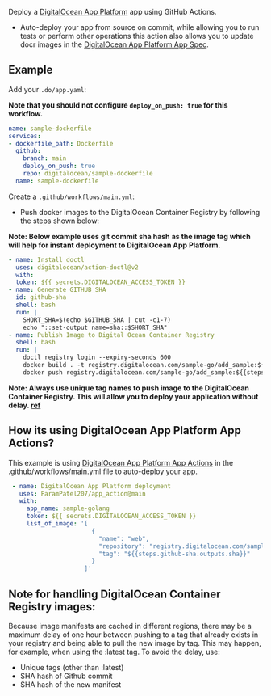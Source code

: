 Deploy a [DigitalOcean App Platform](https://www.digitalocean.com/products/app-platform/) app using GitHub Actions.

 - Auto-deploy your app from source on commit, while allowing you to run tests or perform other operations this action also allows you to update docr images in the [DigitalOcean App Platform App Spec](https://docs.digitalocean.com/products/app-platform/references/app-specification-reference/).

## Example

 Add your `.do/app.yaml`:

**Note that you should not configure `deploy_on_push: true` for this workflow.**

```yaml
name: sample-dockerfile
services:
- dockerfile_path: Dockerfile
  github:
    branch: main
    deploy_on_push: true
    repo: digitalocean/sample-dockerfile
  name: sample-dockerfile
```

Create a `.github/workflows/main.yml`:
- Push docker images to the DigitalOcean Container Registry by following the steps shown below:

**Note: Below example uses git commit sha hash as the image tag which will help for instant deployment to DigitalOcean App Platform.**
```yaml
- name: Install doctl
  uses: digitalocean/action-doctl@v2
  with:
  token: ${{ secrets.DIGITALOCEAN_ACCESS_TOKEN }}
- name: Generate GITHUB_SHA
  id: github-sha
  shell: bash
  run: |
    SHORT_SHA=$(echo $GITHUB_SHA | cut -c1-7)
    echo "::set-output name=sha::$SHORT_SHA"
- name: Publish Image to Digital Ocean Container Registry
  shell: bash
  run: |
    doctl registry login --expiry-seconds 600
    docker build . -t registry.digitalocean.com/sample-go/add_sample:${{steps.github-sha.outputs.sha}}
    docker push registry.digitalocean.com/sample-go/add_sample:${{steps.github-sha.outputs.sha}}
```
**Note: Always use unique tag names to push image to the DigitalOcean Container Registry. This will allow you to deploy your application without delay. [ref](https://docs.digitalocean.com/products/container-registry/quickstart/)**

## How its using DigitalOcean App Platform App Actions?

This example is using [DigitalOcean App Platform App Actions](https://github.com/ParamPatel207/app_action) in the .github/workflows/main.yml file to auto-deploy your app.

```yaml
 - name: DigitalOcean App Platform deployment
   uses: ParamPatel207/app_action@main
   with:
     app_name: sample-golang
     token: ${{ secrets.DIGITALOCEAN_ACCESS_TOKEN }}
     list_of_image: '[
                       {
                         "name": "web",
                         "repository": "registry.digitalocean.com/sample-go/add_sample",
                         "tag": "${{steps.github-sha.outputs.sha}}"
                       }
                     ]'

```
## Note for handling DigitalOcean Container Registry images: 
Because image manifests are cached in different regions, there may be a maximum delay of one hour between pushing to a tag that already exists in your registry and being able to pull the new image by tag. This may happen, for example, when using the :latest tag. To avoid the delay, use:

- Unique tags (other than :latest)
- SHA hash of Github commit
- SHA hash of the new manifest